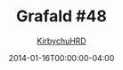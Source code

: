 ---
title: "Grafald #48"
type: "image"
date: 2014-01-16T00:00:00-04:00
draft: false
categories:
- blog
- projects
- grafald
image_path: "../img/2014/48.png"
alt_text: ""
is_subpage: true
author: "[KirbychuHRD](https://cohost.org/KirbychuHRD)"
---